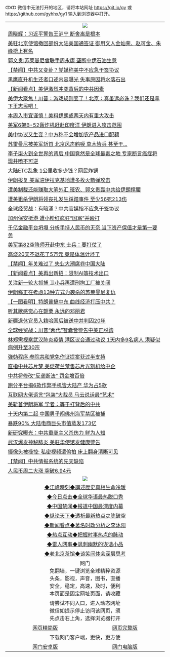 ↀↀ 微信中无法打开的地区，请将本站网址 https://git.io/gy 或 https://github.com/gyhhx/gy1 输入到浏览器中打开。 

 <table>

  <tr>
    <td colspan="2" align=center><img src="https://cdn.jsdelivr.net/gh/gyoupiodf/im1/20190822-2.jpg"></td>
 </tr>
<tr><td colspan="2" align="left"><a href="https://xball.casa/oo.aspx?name=c1115375&key=eqxowaguscvmxdgc&from=gy">周晓辉：习近平警告王沪宁 断舍离是根本</a></td></tr>
<tr><td colspan="2" align="left"><a href="https://xball.casa/oo.aspx?name=c1115392&key=eqxowaguscvmxdgc&from=gy">美驻北京使馆撤回部份大陆美国通签证 御用文人金灿荣、赵可金、朱峰榜上有名</a></td></tr>
<tr><td colspan="2" align="left"><a href="https://xball.casa/oo.aspx?name=c1115377&key=eqxowaguscvmxdgc&from=gy">郭文贵:苏莱曼尼曾联手周永康 垄断中伊石油生意</a></td></tr>
<tr><td colspan="2" align="left"><a href="https://xball.casa/oo.aspx?name=c1115400&key=eqxowaguscvmxdgc&from=gy">【禁闻】中共又变卦？党媒称美中不应急于签协议</a></td></tr>
<tr><td colspan="2" align="left"><a href="https://xball.casa/oo.aspx?name=c1115403&key=eqxowaguscvmxdgc&from=gy">黑鹰直升机生还者口述内容曝光 失事原因将水落石出</a></td></tr>
<tr><td colspan="2" align="left"><a href="https://xball.casa/oo.aspx?name=c1115346&key=eqxowaguscvmxdgc&from=gy">【新闻看点】美伊激烈冲突背后的中共因素</a></td></tr>
<tr><td colspan="2" align="left"><a href="https://xball.casa/oo.aspx?name=c1115334&key=eqxowaguscvmxdgc&from=gy">美伊大聚焦！川普：游戏规则变了！北京：真虽远必诛？我们还是拿下王志民吧！</a></td></tr>
<tr><td colspan="2" align="left"><a href="https://xball.casa/oo.aspx?name=c1115305&key=eqxowaguscvmxdgc&from=gy">本周入市宜谨慎！美料伊朗或两天内有重大攻击</a></td></tr>
<tr><td colspan="2" align="left"><a href="https://xball.casa/oo.aspx?name=c1115401&key=eqxowaguscvmxdgc&from=gy">美军6架B-52轰炸机赶赴印度洋 伊朗进入攻击范围</a></td></tr>
<tr><td colspan="2" align="left"><a href="https://xball.casa/oo.aspx?name=c1115348&key=eqxowaguscvmxdgc&from=gy">美中协议又生变？中方称不会增加农产品进口配额</a></td></tr>
<tr><td colspan="2" align="left"><a href="https://xball.casa/oo.aspx?name=c1115414&key=eqxowaguscvmxdgc&from=gy">苏雷曼尼被美军斩首 北京风声鹤唳 草木皆兵 甚至于...</a></td></tr>
<tr><td colspan="2" align="left"><a href="https://xball.casa/oo.aspx?name=c1115350&key=eqxowaguscvmxdgc&from=gy">李子柒火到全世界的背后 中国竟然是全球最毒之地 专家断言癌症将现井喷不可逆</a></td></tr>
<tr><td colspan="2" align="left"><a href="https://xball.casa/oo.aspx?name=c1115293&key=eqxowaguscvmxdgc&from=gy">大陆ETC乱象 1公里收多少钱？网民炸锅</a></td></tr>
<tr><td colspan="2" align="left"><a href="https://xball.casa/oo.aspx?name=c1115408&key=eqxowaguscvmxdgc&from=gy">伊朗报复 美军驻伊拉克基地遭多枚火箭弹攻击</a></td></tr>
<tr><td colspan="2" align="left"><a href="https://xball.casa/oo.aspx?name=c1115318&key=eqxowaguscvmxdgc&from=gy">遭美制裁还能赚取大笔外汇 班农、郭文贵轰中共给伊朗撑腰</a></td></tr>
<tr><td colspan="2" align="left"><a href="https://xball.casa/oo.aspx?name=c1115306&key=eqxowaguscvmxdgc&from=gy">遭美狙杀伊朗将领丧礼发生踩踏事件 至少56死213伤</a></td></tr>
<tr><td colspan="2" align="left"><a href="https://xball.casa/oo.aspx?name=c1115303&key=eqxowaguscvmxdgc&from=gy">全球经贸战：有暗涌？中共官媒指不应急于签协议</a></td></tr>
<tr><td colspan="2" align="left"><a href="https://xball.casa/oo.aspx?name=c1115374&key=eqxowaguscvmxdgc&from=gy">加州保安挺港 遭小粉红疯狂“国骂”并殴打</a></td></tr>
<tr><td colspan="2" align="left"><a href="https://xball.casa/oo.aspx?name=c1115333&key=eqxowaguscvmxdgc&from=gy">千亿金融平台坍塌 分析手持人民币的无奈 当下资产保值才是第一要务</a></td></tr>
<tr><td colspan="2" align="left"><a href="https://xball.casa/oo.aspx?name=c1115410&key=eqxowaguscvmxdgc&from=gy">美军第82空降师开赴中东 士兵：要打仗了</a></td></tr>
<tr><td colspan="2" align="left"><a href="https://xball.casa/oo.aspx?name=c1115355&key=eqxowaguscvmxdgc&from=gy">高烧20天不退花了5万元 竟是体温计坏了</a></td></tr>
<tr><td colspan="2" align="left"><a href="https://xball.casa/oo.aspx?name=c1115380&key=eqxowaguscvmxdgc&from=gy">【禁闻】年关难过了 失业大潮席卷中国大陆</a></td></tr>
<tr><td colspan="2" align="left"><a href="https://xball.casa/oo.aspx?name=c1115328&key=eqxowaguscvmxdgc&from=gy">【新闻看点】美再出新招：限制AI等技术出口</a></td></tr>
<tr><td colspan="2" align="left"><a href="https://xball.casa/oo.aspx?name=c1115390&key=eqxowaguscvmxdgc&from=gy">关注新一轮大抓捕 卫小兵再遭刑拘工厂被关闭</a></td></tr>
<tr><td colspan="2" align="left"><a href="https://xball.casa/oo.aspx?name=c1115364&key=eqxowaguscvmxdgc&from=gy">伊朗称正在考虑13种方式为袭杀的苏莱曼尼复仇</a></td></tr>
<tr><td colspan="2" align="left"><a href="https://xball.casa/oo.aspx?name=c1115300&key=eqxowaguscvmxdgc&from=gy">【一图看明】特朗普搞中东 曲线经济打压中共？</a></td></tr>
<tr><td colspan="2" align="left"><a href="https://xball.casa/oo.aspx?name=c1115402&key=eqxowaguscvmxdgc&from=gy">听其歌感觉心在颤栗 永远的邓丽君</a></td></tr>
<tr><td colspan="2" align="left"><a href="https://xball.casa/oo.aspx?name=c1115370&key=eqxowaguscvmxdgc&from=gy">新疆退休官员入籍哈国后被送中并判囚20年</a></td></tr>
<tr><td colspan="2" align="left"><a href="https://xball.casa/oo.aspx?name=c1115302&key=eqxowaguscvmxdgc&from=gy">全球经贸战：川普“两代”智囊皆警告中美正脱鈎</a></td></tr>
<tr><td colspan="2" align="left"><a href="https://xball.casa/oo.aspx?name=c1115391&key=eqxowaguscvmxdgc&from=gy">林郑需视察武汉肺炎疫情 港区议会通过动议 1天内多9名病人 港疑似病例升至30宗</a></td></tr>
<tr><td colspan="2" align="left"><a href="https://xball.casa/oo.aspx?name=c1115396&key=eqxowaguscvmxdgc&from=gy">弹劾程序 参院共和党免作证提案获过半支持</a></td></tr>
<tr><td colspan="2" align="left"><a href="https://xball.casa/oo.aspx?name=c1115405&key=eqxowaguscvmxdgc&from=gy">直指中共芯片梦 美促荷兰禁售芯片光刻机给中企</a></td></tr>
<tr><td colspan="2" align="left"><a href="https://xball.casa/oo.aspx?name=c1115341&key=eqxowaguscvmxdgc&from=gy">中共将修改“反垄断法” 罚金增百倍</a></td></tr>
<tr><td colspan="2" align="left"><a href="https://xball.casa/oo.aspx?name=c1115294&key=eqxowaguscvmxdgc&from=gy">跑分平台揭6款作弊手机皆大陆产 华为占5款</a></td></tr>
<tr><td colspan="2" align="left"><a href="https://xball.casa/oo.aspx?name=c1115347&key=eqxowaguscvmxdgc&from=gy">互联网大佬语言“包装”大裁员 马云说话最“艺术”</a></td></tr>
<tr><td colspan="2" align="left"><a href="https://xball.casa/oo.aspx?name=c1115357&key=eqxowaguscvmxdgc&from=gy">美斩首伊朗将军 学者：等于打背后的中共</a></td></tr>
<tr><td colspan="2" align="left"><a href="https://xball.casa/oo.aspx?name=c1115399&key=eqxowaguscvmxdgc&from=gy">十天内第二起 中国男子闯佛州海军禁区被捕</a></td></tr>
<tr><td colspan="2" align="left"><a href="https://xball.casa/oo.aspx?name=c1115329&key=eqxowaguscvmxdgc&from=gy">暴跌90% 大陆电商巨头市值蒸发173亿</a></td></tr>
<tr><td colspan="2" align="left"><a href="https://xball.casa/oo.aspx?name=c1115339&key=eqxowaguscvmxdgc&from=gy">新研究曝光：中共重商主义杀伤力 鲜为人知</a></td></tr>
<tr><td colspan="2" align="left"><a href="https://xball.casa/oo.aspx?name=c1115342&key=eqxowaguscvmxdgc&from=gy">武汉爆发神秘肺炎 美驻华使馆发健康警告</a></td></tr>
<tr><td colspan="2" align="left"><a href="https://xball.casa/oo.aspx?name=c1115358&key=eqxowaguscvmxdgc&from=gy">摄像头被操控: 私密视频遭偷拍 床上翻身清晰可见</a></td></tr>
<tr><td colspan="2" align="left"><a href="https://xball.casa/oo.aspx?name=c1115379&key=eqxowaguscvmxdgc&from=gy">【禁闻】中共情报系统的先天缺陷</a></td></tr>
<tr><td colspan="2" align="left"><a href="https://xball.casa/oo.aspx?name=c1115385&key=eqxowaguscvmxdgc&from=gy">人民币周二大涨 突破6.94元</a></td></tr>

 <tr>
   <td colspan="2" align=center><img src="https://cdn.jsdelivr.net/gh/gyoupiodf/im1/jf-1.jpg"></td>
  </tr>
   <tr>
   <td colspan="2" align=center> 
<a href="https://xball.casa/oo.aspx?name=c922850&key=eqxowaguscvmxdgc&from=gy&tag=9877">◆江峰時刻◆講述歷史真相生命冷暖</a><br/>
    </td>
  </tr>
   <tr>
   <td colspan="2" align=center> 
<a href="https://xball.casa/oo.aspx?name=c816850&key=eqxowaguscvmxdgc&from=gy&tag=9877">◆今日点击◆全球华语最热脱口秀</a><br/>
    </td>
  </tr>
  <tr>
  <td colspan="2" align=center>
<a href="https://xball.casa/oo.aspx?name=c816860&key=eqxowaguscvmxdgc&from=gy&tag=99733110">◆中国禁闻◆报道中国最深度内幕</a><br/>
   </tr>
  <tr>
     <td colspan="2" align=center>
<a href="https://xball.casa/oo.aspx?name=c816855&key=eqxowaguscvmxdgc&from=gy&tag=997110">◆纵论天下◆透析最新热点之陈破空</a><br/>
   </tr>
   <tr>
      <td colspan="2" align=center>
<a href="https://xball.casa/oo.aspx?name=c838308&key=eqxowaguscvmxdgc&from=gy&tag=9973110">◆新闻看点◆著名时政分析之李沐阳</a><br/>
   </tr>
   <tr>
     <td colspan="2" align=center>
<a href="https://xball.casa/oo.aspx?name=c816852&key=eqxowaguscvmxdgc&from=gy&tag=9733110">◆热点互动◆把握时事热点的脉动</a><br/>
   </tr>
   <tr>
      <td colspan="2" align=center>
<a href="https://xball.casa/oo.aspx?name=c816694&key=eqxowaguscvmxdgc&from=gy&tag=93310">◆雷人网事◆讽刺幽默的诙谐小品</a><br/>
   </tr>
   <tr>
    <td colspan="2" align=center>
<a href="https://xball.casa/oo.aspx?name=c816650&key=eqxowaguscvmxdgc&from=gy&tag=9973110">◆老北京茶馆◆谈笑间体会深层思考</a><br/>
   </tr>
<tr>
    <td colspan="2" align="center">网门<br/>免翻墙，一键浏览全球精粹资源<br/>头条，影视，声音，图书，直播<br/>安全，稳定，高速，及时，便利<br/>本页面是固定网址页面，请收藏</td>
  <tr>
  <tr>
    <td colspan="2" align="center">请尝试不同入口，进入动态网址<br/>微信如提示停止访问该网页，须<br/>先点击右上角，选择浏览器打开</td>
  <tr>  
  <tr>
    <td align="center"><a href="https://gitcdn.xyz/repo/otiny/up/master/show002.htm">网页精简版</a></td>
    <td align="center"><a href="https://gitcdn.xyz/repo/otiny/up/master/show001.htm">网页完整版</a></td>
  </tr>
  <tr>
    <td colspan="2" align="center">下载网门客户端，更快，更方便</td>
  <tr>
  <tr>
    <td align="center"><a href="https://raw.githubusercontent.com/opipe/up/master/oGatea.apk">网门安卓版</a></td>
    <td align="center"><a href="https://raw.githubusercontent.com/opipe/up/master/oGate.zip">网门电脑版</a></td>
  </tr>

</table>

